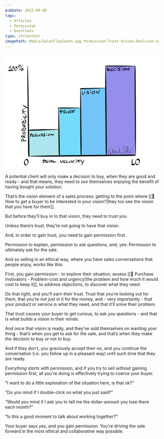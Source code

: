 ```yaml
---
pubDate: 2023-09-08
tags:
  - Articles
  - Permission
  - Questions
type: sfcContent
imagePath: Media/SalesFlowCoach.app_Permission-Trust-Vision-Decision-Sales_MartinStellar.jpeg
---
```


![](Media/SalesFlowCoach.app_Permission-Trust-Vision-Decision-Sales_MartinStellar.jpeg)

A potential client will only make a decision to buy, when they are good and ready - and that means, they need to *see* themselves enjoying the benefit of having bought your solution.

That’s the *vision* element of a sales process: getting to the point where [[📄 How to get a buyer to be interested in your vision?|they too see the vision that you have for them]].

But before they’ll buy in to that vision, they need to trust you.

Unless there’s trust, they’re not going to have that vision.

And, in order to gain trust, you need to gain permission first.

Permission to explain, permission to ask questions, and, yes: Permission to ultimately ask for the sale.

And so selling in an ethical way, where you have sales conversations that people enjoy, works like this:

First, you gain permission - to explore their situation, assess [[📄 Purchase motivators - Problem-cost and urgency|the problem and how much it would cost to keep it]], to address objections, to discover what they need.

Do that right, and you’ll earn their trust. Trust that you’re looking out for them, that you’re not just in it for the money, and - very importantly - that your product or service is what they need, and that it’ll solve their problem.

That trust causes your buyer to get curious, to ask *you* questions - and that is what builds a vision in their minds.

And once that vision is ready, and they’ve sold themselves on wanting your thing - that’s when you get to ask for the sale, and that’s when they make the decision to buy or not to buy.

And if they don’t, you graciously accept their no, and you continue the conversation (i.e. you follow up in a pleasant way) until such time that they *are* ready.

*Everything starts with permission*, and if you try to sell without gaining permission first, all you're doing is effectively trying to coerce your buyer.

"I want to do a little exploration of the situation here, is that ok?"

"Do you mind if I double-click on what you just said?"

"Would you mind if I ask you to tell me the dollar-amount you lose there each month?"

"Is this a good moment to talk about working together?"

Your buyer says yes, and you gain permission. You're driving the sale forward in the most ethical and collaborative way possible.
